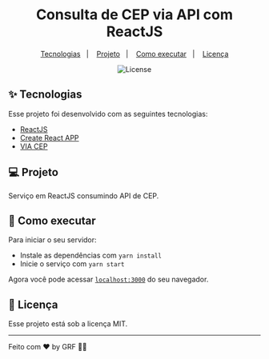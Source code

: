 <h1 align="center">Consulta de CEP via API com ReactJS</h1>

<p align="center">
  <a href="#-tecnologias">Tecnologias</a>&nbsp;&nbsp;&nbsp;|&nbsp;&nbsp;&nbsp;
  <a href="#-projeto">Projeto</a>&nbsp;&nbsp;&nbsp;|&nbsp;&nbsp;&nbsp;
  <a href="#-como-executar">Como executar</a>&nbsp;&nbsp;&nbsp;|&nbsp;&nbsp;&nbsp;
  <a href="#-licença">Licença</a>
</p>

<p align="center">
  <img alt="License" src="https://img.shields.io/static/v1?label=license&message=MIT&color=8257E5&labelColor=000000">
</p>

## ✨ Tecnologias

Esse projeto foi desenvolvido com as seguintes tecnologias:

- [ReactJS](https://pt-br.reactjs.org/)
- [Create React APP](https://create-react-app.dev/)
- [VIA CEP](https://viacep.com.br)

## 💻 Projeto

Serviço em ReactJS consumindo API de CEP.

## 🚀 Como executar

Para iniciar o seu servidor:

- Instale as dependências com `yarn install`
- Inicie o serviço com `yarn start`

Agora você pode acessar [`localhost:3000`](http://localhost:3000/) do seu navegador.

## 📄 Licença

Esse projeto está sob a licença MIT.

---

Feito com ♥ by GRF 👋🏻
